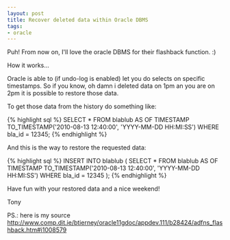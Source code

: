 ```yaml
---
layout: post
title: Recover deleted data within Oracle DBMS
tags:
- oracle
---
```



Puh! From now on, I'll love the oracle DBMS for their flashback function. :)


How it works...


Oracle is able to (if undo-log is enabled) let you do selects on specific timestamps. So if you know, oh damn i deleted data on 1pm an you are on 2pm it is possible to restore those data.


To get those data from the history do something like:


{% highlight sql %}
    SELECT * FROM blablub AS OF TIMESTAMP
      TO_TIMESTAMP('2010-08-13 12:40:00', 'YYYY-MM-DD HH:MI:SS')
      WHERE bla_id = 12345;
{% endhighlight %}

And this is the way to restore the requested data:

{% highlight sql %}
    INSERT INTO blablub (
        SELECT * FROM blablub AS OF TIMESTAMP
	  TO_TIMESTAMP('2010-08-13 12:40:00', 'YYYY-MM-DD HH:MI:SS')
	  WHERE bla_id = 12345
	);
{% endhighlight %}

Have fun with your restored data and a nice weekend!


Tony


PS.: here is my source <a href="http://www.comp.dit.ie/btierney/oracle11gdoc/appdev.111/b28424/adfns_flashback.htm#i1008579">http://www.comp.dit.ie/btierney/oracle11gdoc/appdev.111/b28424/adfns_flashback.htm#i1008579</a>


